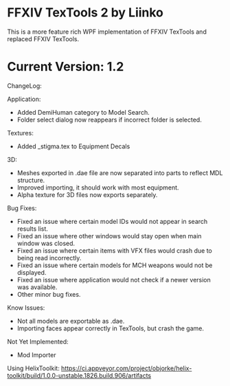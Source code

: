 
# FFXIV TexTools 2 by Liinko
This is a more feature rich WPF implementation of FFXIV TexTools and replaced FFXIV TexTools.

# Current Version: 1.2
ChangeLog:

Application:
 - Added DemiHuman category to Model Search.
 - Folder select dialog now reappears if incorrect folder is selected.
 
Textures:
 - Added _stigma.tex to Equipment Decals

3D:
 - Meshes exported in .dae file are now separated into parts to reflect MDL structure.
 - Improved importing, it should work with most equipment.
 - Alpha texture for 3D files now exports separately.
 
Bug Fixes:
 - Fixed an issue where certain model IDs would not appear in search results list.
 - Fixed an issue where other windows would stay open when main window was closed.
 - Fixed an issue where certain items with VFX files would crash due to being read incorrectly.
 - Fixed an issue where certain models for MCH weapons would not be displayed.
 - Fixed an issue where application would not check if a newer version was available.
 - Other minor bug fixes.

Know Issues:
 - Not all models are exportable as .dae.
 - Importing faces appear correctly in TexTools, but crash the game.

Not Yet Implemented:
* Mod Importer

Using HelixToolkit:
https://ci.appveyor.com/project/objorke/helix-toolkit/build/1.0.0-unstable.1826.build.906/artifacts
